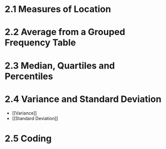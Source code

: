 # 2.1 Measures of Location

# 2.2 Average from a Grouped Frequency Table

# 2.3 Median, Quartiles and Percentiles

# 2.4 Variance and Standard Deviation
- [[Variance]]
- [[Standard Deviation]]
# 2.5 Coding